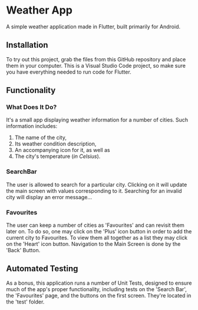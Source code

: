 # Weather App
 A simple weather application made in Flutter, built primarily for Android.
## Installation
To try out this project, grab the files from this GitHub repository and place them in your computer. This is a Visual Studio Code project, so make sure you have everything needed to run code for Flutter.
## Functionality
### What Does It Do?
It's a small app displaying weather information for a number of cities. Such information includes: 
1. The name of the city,
2. Its weather condition description,
3. An accompanying icon for it, as well as
4. The city's temperature (*in Celsius*).
### SearchBar
The user is allowed to search for a particular city. Clicking on it will update the main screen with values corresponding to it. Searching for an invalid city will display an error message...
### Favourites
The user can keep a number of cities as 'Favourites' and can revisit them later on. To do so, one may click on the 'Plus' icon button in order to add the current city to Favourites. To view them all together as a list they may click on the 'Heart' icon button. Navigation to the Main Screen is done by the 'Back' Button.
## Automated Testing
As a bonus, this application runs a number of Unit Tests, designed to ensure much of the app's proper functionality, including tests on the 'Search Bar', the 'Favourites' page, and the buttons on the first screen.  They're located in the 'test' folder.
